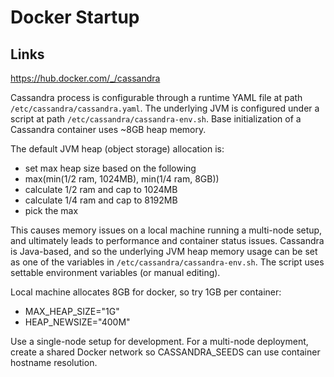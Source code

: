 # Docker Startup

## Links
https://hub.docker.com/_/cassandra

Cassandra process is configurable through a runtime YAML file at path `/etc/cassandra/cassandra.yaml`. The underlying JVM is configured under a script at path `/etc/cassandra/cassandra-env.sh`. Base initialization of a Cassandra container uses ~8GB heap memory. 

The default JVM heap (object storage) allocation is:
- set max heap size based on the following
- max(min(1/2 ram, 1024MB), min(1/4 ram, 8GB))
- calculate 1/2 ram and cap to 1024MB
- calculate 1/4 ram and cap to 8192MB
- pick the max

This causes memory issues on a local machine running a multi-node setup, and ultimately leads to performance and container status issues. Cassandra is Java-based, and so the underlying JVM heap memory usage can be set as one of the variables in `/etc/cassandra/cassandra-env.sh`. The script uses settable environment variables (or manual editing).

Local machine allocates 8GB for docker, so try 1GB per container:
- MAX_HEAP_SIZE="1G"
- HEAP_NEWSIZE="400M"

Use a single-node setup for development. For a multi-node deployment, create a shared Docker network so CASSANDRA_SEEDS can use container hostname resolution.
